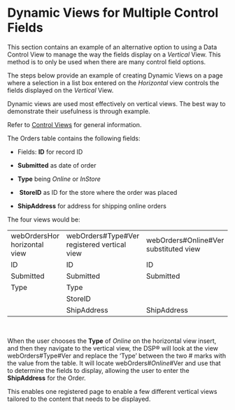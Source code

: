# Dynamic Views for Multiple Control Fields

This section contains an example of an alternative option to using a
Data Control View to manage the way the fields display on a *Vertical*
View. This method is to only be used when there are many control field
options.

The steps below provide an example of creating Dynamic Views on a page
where a selection in a list box entered on the *Horizontal* view
controls the fields displayed on the *Vertical* View.

Dynamic views are used most effectively on vertical views. The best way
to demonstrate their usefulness is through example.

Refer to [Control Views](Control_Views.htm) for general information.

The Orders table contains the following fields:

  - Fields: **ID** for record ID

  - **Submitted** as date of order

  - **Type** being *Online* or *InStore*

  -  **StoreID** as ID for the store where the order was placed

  - **ShipAddress** for address for shipping online orders

The four views would
be:

|                              |                                               |                                         |                                          |
| ---------------------------- | --------------------------------------------- | --------------------------------------- | ---------------------------------------- |
| webOrdersHor horizontal view | webOrders\#Type\#Ver registered vertical view | webOrders\#Online\#Ver substituted view | webOrders\#InStore\#Ver substituted view |
| ID                           | ID                                            | ID                                      | ID                                       |
| Submitted                    | Submitted                                     | Submitted                               | Submitted                                |
| Type                         | Type                                          |                                         |                                          |
|                              | StoreID                                       |                                         | StoreID                                  |
|                              | ShipAddress                                   | ShipAddress                             |                                          |

 

When the user chooses the **Type** of *Online* on the horizontal view
insert, and then they navigate to the vertical view, the DSP® will look
at the view webOrders\#Type\#Ver and replace the ‘Type’ between the two
\# marks with the value from the table. It will locate
webOrders\#*Online*\#Ver and use that to determine the fields to
display, allowing the user to enter the **ShipAddress** for the Order.

This enables one registered page to enable a few different vertical
views tailored to the content that needs to be displayed.

